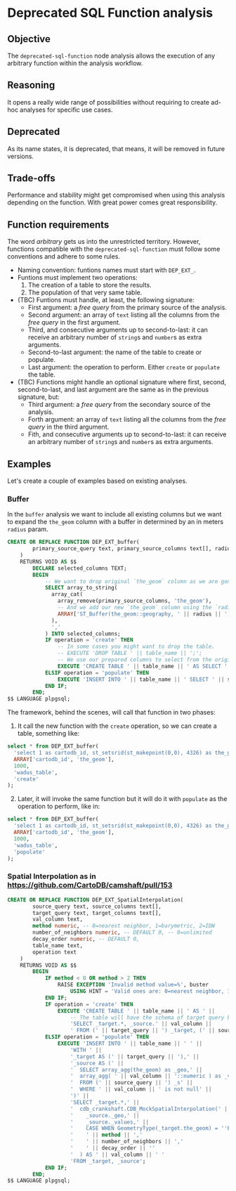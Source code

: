 # Deprecated SQL Function analysis

## Objective
The `deprecated-sql-function` node analysis allows the execution of any arbitrary function within the analysis workflow.

## Reasoning
It opens a really wide range of possibilities without requiring to create ad-hoc analyses for specific use cases.

## Deprecated
As its name states, it is deprecated, that means, it will be removed in future versions.

## Trade-offs
Performance and stability might get compromised when using this analysis depending on the function. With great power comes great responsibility.

## Function requirements
The word _arbitrary_ gets us into the unrestricted territory. However, functions compatible with the `deprecated-sql-function` must follow some conventions and adhere to some rules.

 - Naming convention: funtions names must start with `DEP_EXT_`.
 - Funtions must implement two operations:
   1. The creation of a table to store the results.
   2. The population of that very same table.
 - (TBC) Funtions must handle, at least, the following signature:
   * First argument: a _free query_ from the primary source of the analysis.
   * Second argument: an array of `text` listing all the columns from the _free query_ in the first argument.
   * Third, and consecutive arguments up to second-to-last: it can receive an arbitrary number of `string`s and `number`s as extra arguments.
   * Second-to-last argument: the name of the table to create or populate.
   * Last argument: the operation to perform. Either `create` or `populate` the table.
 - (TBC) Functions might handle an optional signature where first, second, second-to-last, and last argument are the same as in the previous signature, but:
   * Third argument: a _free query_ from the secondary source of the analysis.
   * Forth argument: an array of `text` listing all the columns from the _free query_ in the third argument.
   * Fith, and consecutive arguments up to second-to-last: it can receive an arbitrary number of `string`s and `number`s as extra arguments.

## Examples

Let's create a couple of examples based on existing analyses.

### Buffer

In the `buffer` analysis we want to include all existing columns but we want to expand the `the_geom` column with a
buffer in determined by an in meters `radius` param.

```sql
CREATE OR REPLACE FUNCTION DEP_EXT_buffer(
        primary_source_query text, primary_source_columns text[], radius numeric, table_name text, operation text
    )
    RETURNS VOID AS $$
        DECLARE selected_columns TEXT;
        BEGIN
            -- We want to drop original `the_geom` column as we are gonna return a different one.
            SELECT array_to_string(
              array_cat(
                array_remove(primary_source_columns, 'the_geom'),
                -- And we add our new `the_geom` column using the `radius` argument.
                ARRAY['ST_Buffer(the_geom::geography, ' || radius || ')::geometry AS the_geom']
              ),
              ','
            ) INTO selected_columns;
            IF operation = 'create' THEN
                -- In some cases you might want to drop the table.
                -- EXECUTE 'DROP TABLE ' || table_name || ';';
                -- We use our prepared columns to select from the original query.
                EXECUTE 'CREATE TABLE ' || table_name || ' AS SELECT ' || selected_columns || ' FROM (' || primary_source_query || ') _q LIMIT 0';
            ELSIF operation = 'populate' THEN
                EXECUTE 'INSERT INTO ' || table_name || ' SELECT ' || selected_columns || ' FROM (' || primary_source_query || ') _q';
            END IF;
        END;
$$ LANGUAGE plpgsql;
```

The framework, behind the scenes, will call that function in two phases:

1. It call the new function with the `create` operation, so we can create a table, something like:

```sql
select * from DEP_EXT_buffer(
  'select 1 as cartodb_id, st_setsrid(st_makepoint(0,0), 4326) as the_geom',
  ARRAY['cartodb_id', 'the_geom'],
  1000,
  'wadus_table',
  'create'
);
```

2. Later, it will invoke the same function but it will do it with `populate` as the operation to perform, like in:

```sql
select * from DEP_EXT_buffer(
  'select 1 as cartodb_id, st_setsrid(st_makepoint(0,0), 4326) as the_geom',
  ARRAY['cartodb_id', 'the_geom'],
  1000,
  'wadus_table',
  'populate'
);
```

### Spatial Interpolation as in https://github.com/CartoDB/camshaft/pull/153

```sql
CREATE OR REPLACE FUNCTION DEP_EXT_SpatialInterpolation(
        source_query text, source_columns text[],
        target_query text, target_columns text[],
        val_column text,
        method numeric, -- 0=nearest neighbor, 1=barymetric, 2=IDW
        number_of_neighbors numeric, -- DEFAULT 0, -- 0=unlimited
        decay_order numeric, -- DEFAULT 0,
        table_name text,
        operation text
    )
    RETURNS VOID AS $$
        BEGIN
            IF method < 0 OR method > 2 THEN
                RAISE EXCEPTION 'Invalid method value=%', buster
                    USING HINT = 'Valid ones are: 0=nearest neighbor, 1=barymetric, 2=IDW';
            END IF;
            IF operation = 'create' THEN
                EXECUTE 'CREATE TABLE ' || table_name || ' AS ' ||
                    -- The table will have the schema of target query but with an extra column from the source query.
                    'SELECT _target.*, _source.' || val_column ||
                    ' FROM (' || target_query || ') _target, (' || source_query || ') _source LIMIT 0';
            ELSIF operation = 'populate' THEN
                EXECUTE 'INSERT INTO ' || table_name || ' ' ||
                    'WITH ' ||
                    '_target AS (' || target_query || '),' ||
                    '_source AS (' ||
                    '  SELECT array_agg(the_geom) as _geo,' ||
                    '  array_agg( ' || val_column || '::numeric ) as _values' ||
                    '  FROM (' || source_query || ') _s' ||
                    '  WHERE ' || val_column || ' is not null' ||
                    ')' ||
                    'SELECT _target.*,' ||
                    '  cdb_crankshaft.CDB_MockSpatialInterpolation(' ||
                    '    _source._geo,' ||
                    '    _source._values,' ||
                    '    CASE WHEN GeometryType(_target.the_geom) = ''POINT'' THEN _target.the_geom ELSE ST_Centroid(_target.the_geom) END,' ||
                    '    ' || method || ','
                    '    ' || number_of_neighbors || ','
                    '    ' || decay_order || ''
                    '  ) AS ' || val_column || ' '
                    'FROM _target, _source';
            END IF;
        END;
$$ LANGUAGE plpgsql;
```
